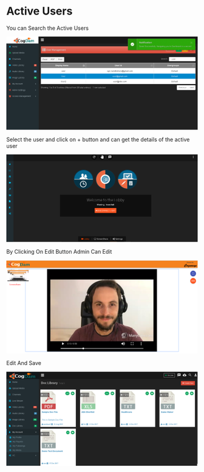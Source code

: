 # Active Users

You can Search the Active Users 

![](../../.gitbook/assets/image%20%2898%29.png)

Select the user and click on + button and can get the details of the active user

![](../../.gitbook/assets/image%20%28158%29.png)

By Clicking On Edit Button Admin Can Edit

![](../../.gitbook/assets/image%20%2847%29.png)

Edit And Save

![](../../.gitbook/assets/image%20%28110%29.png)



